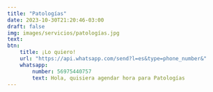 ```yaml
---
title: "Patologías"
date: 2023-10-30T21:20:46-03:00
draft: false
img: images/servicios/patologías.jpg
text:
btn:
    title: ¡Lo quiero!
    url: "https://api.whatsapp.com/send?l=es&type=phone_number&"
    whatsapp:
        number: 56975440757
        text: Hola, quisiera agendar hora para Patologías
---
```


